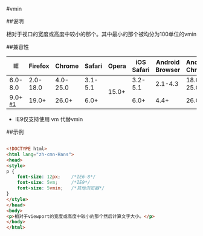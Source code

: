 #vmin

##说明

相对于视口的宽度或高度中较小的那个。其中最小的那个被均分为100单位的vmin



##兼容性


<table class="compatible">
<thead>
	<tr>
		<th>IE</th>
		<th>Firefox</th>
		<th>Chrome</th>
		<th>Safari</th>
		<th>Opera</th>
		<th>iOS Safari</th>
		<th>Android Browser</th>
		<th>Android Chrome</th>
	</tr>
</thead>
<tbody>
	<tr>
		<td class="unsupport">6.0-8.0</td>
		<td class="unsupport">2.0-18.0</td>
		<td class="unsupport">4.0-25.0</td>
		<td class="unsupport">3.1-5.1</td>
		<td class="support" rowspan="2">15.0+</td>
		<td class="unsupport">3.2-5.1</td>
		<td class="unsupport">2.1-4.3</td>
		<td class="unsupport">18.0-25.0</td>
	</tr>
	<tr>
		<td class="support">9.0+ <sup><a href="#support1">#1</a></sup></td>
		<td class="support">19.0+</td>
		<td class="support">26.0+</td>
		<td class="support">6.0+</td>
		<td class="support">6.0+</td>
		<td class="support">4.4+</td>
		<td class="support">26.0+</td>
	</tr>
</tbody>
</table>


- IE9仅支持使用 vm 代替vmin


##示例

```html

<!DOCTYPE html>
<html lang="zh-cmn-Hans">
<head>
<style>
p {
	font-size: 12px;	/*IE6-8*/
	font-size: 5vm;		/*IE9*/
	font-size: 5vmin;	/*其他浏览器*/
}
</style>
</head>
<body>
<p>相对于viewport的宽度或高度中较小的那个然后计算文字大小。</p>
</body>
</html>

```
